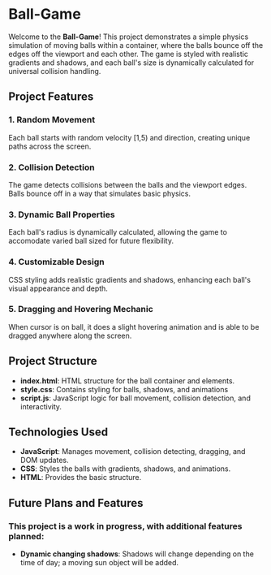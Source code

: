 # Ball-Game
Welcome to the **Ball-Game**! This project demonstrates a simple physics simulation of moving balls within a container, where the balls bounce off the edges off the viewport
and each other. The game is styled with realistic gradients and shadows, and each ball's size is dynamically calculated for universal collision handling.

## Project Features
### 1. Random Movement
Each ball starts with random velocity [1,5) and direction, creating unique paths across the screen.

### 2. Collision Detection
The game detects collisions between the balls and the viewport edges. Balls bounce off in a way that simulates basic physics.

### 3. Dynamic Ball Properties
Each ball's radius is dynamically calculated, allowing the game to accomodate varied ball sized for future flexibility.

### 4. Customizable Design
CSS styling adds realistic gradients and shadows, enhancing each ball's visual appearance and depth.

### 5. Dragging and Hovering Mechanic
When cursor is on ball, it does a slight hovering animation and is able to be dragged anywhere along the screen.

## Project Structure
- **index.html**: HTML structure for the ball container and elements.
- **style.css**: Contains styling for balls, shadows, and animations
- **script.js**: JavaScript logic for ball movement, collision detection, and interactivity.

## Technologies Used
- **JavaScript**: Manages movement, collision detecting, dragging, and DOM updates.
- **CSS**: Styles the balls with gradients, shadows, and animations.
- **HTML**: Provides the basic structure.

## Future Plans and Features
### This project is a work in progress, with additional features planned:
- **Dynamic changing shadows**: Shadows will change depending on the time of day; a moving sun object will be added.
